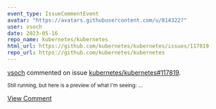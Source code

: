 ```yaml
---
event_type: IssueCommentEvent
avatar: "https://avatars.githubusercontent.com/u/814322?"
user: vsoch
date: 2023-05-16
repo_name: kubernetes/kubernetes
html_url: https://github.com/kubernetes/kubernetes/issues/117819
repo_url: https://github.com/kubernetes/kubernetes
---
```


<a href='https://github.com/vsoch' target='_blank'>vsoch</a> commented on issue <a href='https://github.com/kubernetes/kubernetes/issues/117819' target='_blank'>kubernetes/kubernetes#117819</a>.

<small>Still running, but here is a preview of what I'm seeing:...</small>

<a href='https://github.com/kubernetes/kubernetes/issues/117819' target='_blank'>View Comment</a>